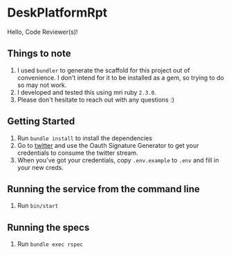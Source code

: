 # DeskPlatformRpt

Hello, Code Reviewer(s)! 

## Things to note
1. I used `bundler` to generate the scaffold for this project out of convenience. I don't intend for it to be installed as a gem, so trying to do so may not work.
2. I developed and tested this using mri ruby `2.3.0`.
3. Please don't hesitate to reach out with any questions :)

## Getting Started
1. Run `bundle install` to install the dependencies
2. Go to [twitter](https://dev.twitter.com/streaming/reference/get/statuses/sample) and use the Oauth Signature Generator to get your credentials to consume the twitter stream.
3. When you've got your credentials, copy `.env.example` to `.env` and fill in your new creds.

## Running the service from the command line
1. Run `bin/start`

## Running the specs
1. Run `bundle exec rspec`
